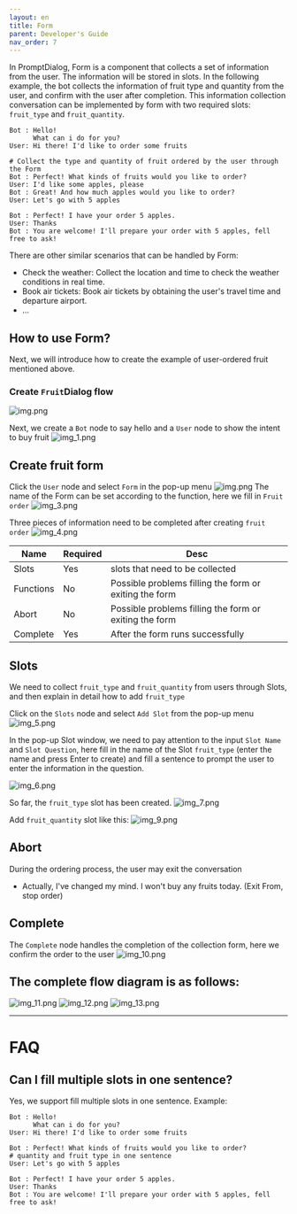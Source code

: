 ```yaml
---
layout: en
title: Form
parent: Developer's Guide
nav_order: 7
---
```

In PromptDialog, Form is a component that collects a set of information from the user. The information will be stored in slots. In the following example, the bot collects the information of fruit type and quantity from the user, and confirm with the user after completion. This information collection conversation can be implemented by form with two required slots: `fruit_type` and `fruit_quantity`. 

```text
Bot : Hello!
      What can i do for you?
User: Hi there! I'd like to order some fruits

# Collect the type and quantity of fruit ordered by the user through the Form
Bot : Perfect! What kinds of fruits would you like to order?
User: I'd like some apples, please
Bot : Great! And how much apples would you like to order?
User: Let's go with 5 apples

Bot : Perfect! I have your order 5 apples.
User: Thanks
Bot : You are welcome! I'll prepare your order with 5 apples, fell free to ask!
```
There are other similar scenarios that can be handled by Form:
- Check the weather: Collect the location and time to check the weather conditions in real time.
- Book air tickets: Book air tickets by obtaining the user's travel time and departure airport.
- ...


## How to use Form?
Next, we will introduce how to create the example of user-ordered fruit mentioned above.

### Create `Fruit`Dialog flow
![img.png](/assets/images/form_fruit_create_flow.jpg)

Next, we create a `Bot` node to say hello and a `User` node to show the intent to buy fruit
![img_1.png](/assets/images/tutorial/form/form_fruit_create_flow-1.png)

## Create fruit form
Click the `User` node and select `Form` in the pop-up menu
![img.png](/assets/images/tutorial/form/form_fruit_create_flow-2.png)
The name of the Form can be set according to the function, here we fill in `Fruit order`
![img_3.png](/assets/images/tutorial/form/form_fruit_create_flow-3.png)

Three pieces of information need to be completed after creating `fruit order`
![img_4.png](/assets/images/tutorial/form/form_fruit_create_flow-4.png)

|  Name        | Required | Desc                                                   |
|--------------|----------|--------------------------------------------------------|
| Slots        |    Yes   | slots that need to be collected                        |
| Functions   |    No    | Possible problems filling the form or exiting the form |
| Abort      |    No    | Possible problems filling the form or exiting the form |
| Complete      |    Yes   | After the form runs successfully                       |
  
## Slots
We need to collect `fruit_type` and `fruit_quantity` from users through Slots, and then explain in detail how to add `fruit_type`

Click on the `Slots` node and select `Add Slot` from the pop-up menu
![img_5.png](/assets/images/tutorial/form/form_fruit_create_flow-5.png)

In the pop-up Slot window, we need to pay attention to the input `Slot Name` and `Slot Question`, here fill in the name of the Slot `fruit_type` (enter the name and press Enter to create) and fill a sentence to prompt the user to enter the information in the question.

![img_6.png](/assets/images/tutorial/form/form_fruit_create_flow-6.png)

So far, the `fruit_type` slot has been created.
![img_7.png](/assets/images/tutorial/form/form_fruit_create_flow-7.png)

Add `fruit_quantity` slot like this:
![img_9.png](/assets/images/tutorial/form/form_fruit_create_flow-8.png)

## Abort
During the ordering process, the user may exit the conversation
- Actually, I've changed my mind. I won't buy any fruits today. (Exit From, stop order)

## Complete
The `Complete` node handles the completion of the collection form, here we confirm the order to the user
![img_10.png](/assets/images/tutorial/form/form_fruit_create_flow-9.png)

## The complete flow diagram is as follows:
![img_11.png](/assets/images/tutorial/form/form_fruit_create_flow-10.png)
![img_12.png](/assets/images/tutorial/form/form_fruit_create_flow-11.png)
![img_13.png](/assets/images/tutorial/form/form_fruit_create_flow-12.png)

---

# FAQ

## Can I fill multiple slots in one sentence?
Yes, we support fill multiple slots in one sentence.
Example: 
```text
Bot : Hello!
      What can i do for you?
User: Hi there! I'd like to order some fruits

Bot : Perfect! What kinds of fruits would you like to order?
# quantity and fruit type in one sentence
User: Let's go with 5 apples

Bot : Perfect! I have your order 5 apples.
User: Thanks
Bot : You are welcome! I'll prepare your order with 5 apples, fell free to ask!
```